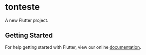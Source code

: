 # tonteste

A new Flutter project.

## Getting Started

For help getting started with Flutter, view our online
[documentation](https://flutter.io/).

